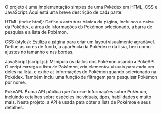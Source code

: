  O projeto é uma implementação simples de uma Pokédex em HTML, CSS e JavaScript. Aqui está uma breve descrição de cada parte:

HTML (index.html): Define a estrutura básica da página, incluindo a caixa da Pokédex, a área de informações do Pokémon selecionado, a barra de pesquisa e a lista de Pokémon.

CSS (styles): Estiliza a página para criar um layout visualmente agradável. Define as cores de fundo, a aparência da Pokédex e da lista, bem como ajustes no tamanho e nas bordas.

JavaScript (script.js): Manipula os dados dos Pokémon usando a PokeAPI. O script carrega a lista de Pokémon, cria elementos visuais para cada um deles na lista, e exibe as informações do Pokémon quando selecionado na Pokédex. Também inclui uma função de filtragem para pesquisar Pokémon por nome.

PokeAPI: É uma API pública que fornece informações sobre Pokémon, incluindo detalhes sobre espécies individuais, tipos, habilidades e muito mais. Neste projeto, a API é usada para obter a lista de Pokémon e seus detalhes.
